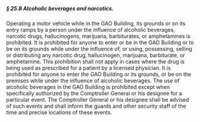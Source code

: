 ##### § 25.8 Alcoholic beverages and narcotics. #####

Operating a motor vehicle while in the GAO Building, its grounds or on its entry ramps by a person under the influence of alcoholic beverages, narcotic drugs, hallucinogens, marijuana, barbiturates, or amphetamines is prohibited. It is prohibited for anyone to enter or be in the GAO Building or to be on its grounds while under the influence of, or using, possessing, selling or distributing any narcotic drug, hallucinogen, marijuana, barbiturate, or amphetamine. This prohibition shall not apply in cases where the drug is being used as prescribed for a patient by a licensed physician. It is prohibited for anyone to enter the GAO Building or its grounds, or be on the premises while under the influence of alcoholic beverages. The use of alcoholic beverages in the GAO Building is prohibited except when specifically authorized by the Comptroller General or his designee for a particular event. The Comptroller General or his designee shall be advised of such events and shall inform the guards and other security staff of the time and precise locations of these events.